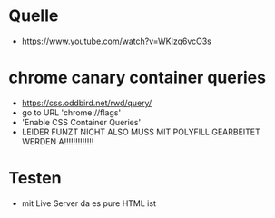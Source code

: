 # Quelle
- https://www.youtube.com/watch?v=WKIzq6vcO3s

# chrome canary container queries
- https://css.oddbird.net/rwd/query/
- go to URL 'chrome://flags'
- 'Enable CSS Container Queries'
- LEIDER FUNZT NICHT ALSO MUSS MIT POLYFILL GEARBEITET WERDEN A!!!!!!!!!!!!!

# Testen
- mit Live Server da es pure HTML ist
